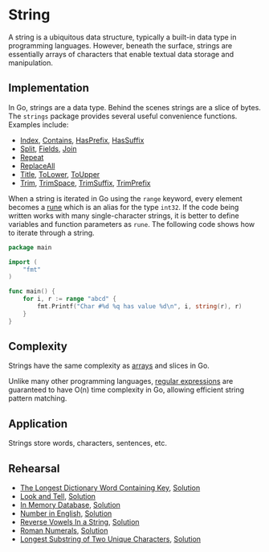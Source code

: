 # String

A string is a ubiquitous data structure, typically a built-in data type in programming languages. However, beneath the surface, strings are essentially arrays of characters that enable textual data storage and manipulation.

## Implementation

In Go, strings are a data type. Behind the scenes strings are a slice of bytes. The `strings` package provides several useful convenience functions. Examples include:

* [Index](https://golang.org/pkg/strings/#Index), [Contains](https://golang.org/pkg/strings/#Contains), [HasPrefix](https://golang.org/pkg/strings/#HasPrefix), [HasSuffix](https://golang.org/pkg/strings/#HasSuffix)
* [Split](https://golang.org/pkg/strings/#Split), [Fields](https://golang.org/pkg/strings/#Split), [Join](https://golang.org/pkg/strings/#Join)
* [Repeat](https://golang.org/pkg/strings/#Repeat)
* [ReplaceAll](https://golang.org/pkg/strings/#ReplaceAll)
* [Title](https://golang.org/pkg/strings/#Title), [ToLower](https://golang.org/pkg/strings/#ToLower), [ToUpper](https://golang.org/pkg/strings/#ToUpper)
* [Trim](https://golang.org/pkg/strings/#Trim), [TrimSpace](https://golang.org/pkg/strings/#TrimSpace), [TrimSuffix](https://golang.org/pkg/strings/#TrimSuffix), [TrimPrefix](https://golang.org/pkg/strings/#TrimPrefix)

When a string is iterated in Go using the `range` keyword, every element becomes a [rune](https://blog.golang.org/strings#TOC_5.) which is an alias for the type `int32`. If the code being written works with many single-character strings, it is better to define variables and function parameters as `rune`. The following code shows how to iterate through a string.

```Go
package main

import (
	"fmt"
)

func main() {
	for i, r := range "abcd" {
		fmt.Printf("Char #%d %q has value %d\n", i, string(r), r)
	}
}
```

## Complexity

Strings have the same complexity as [arrays](../array/) and slices in Go.

Unlike many other programming languages, [regular expressions](https://golang.org/pkg/regexp/) are guaranteed to have O(n) time complexity in Go, allowing efficient string pattern matching.

## Application

Strings store words, characters, sentences, etc.

## Rehearsal

* [The Longest Dictionary Word Containing Key](./longest_dictionary_word_test.go), [Solution](./longest_dictionary_word.go)
* [Look and Tell](./look_and_tell_test.go), [Solution](./look_and_tell.go)
* [In Memory Database](./in_memory_database_test.go), [Solution](./in_memory_database.go)
* [Number in English](./number_in_english_test.go), [Solution](./number_in_english.go)
* [Reverse Vowels In a String](./reverse_vowels_test.go), [Solution](./reverse_vowels.go)
* [Roman Numerals](./roman_numerals_test.go), [Solution](./roman_numerals.go)
* [Longest Substring of Two Unique Characters](./longest_substring_test.go), [Solution](./longest_substring.go)
